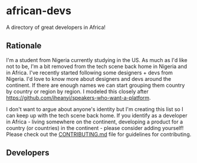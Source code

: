 # african-devs

A directory of great developers in Africa!

## Rationale

I'm a student from Nigeria currently studying in the US. As much as I'd like not to be, I'm a bit removed from the tech scene back home in Nigeria and in Africa. I've recently started following some designers + devs from Nigeria. I'd love to know more about designers and devs around the continent. If there are enough names we can start grouping them country by country or region by region. I modeled this closely after https://github.com/iheanyi/speakers-who-want-a-platform.

I don't want to argue about anyone's identity but I'm creating this list so I can keep up with the tech scene back home. If you identify as a developer in Africa - living somewhere on the continent, developing a product for a country (or countries) in the continent - please consider adding yourself! Please check out the [CONTRIBUTING.md](.github/CONTRIBUTING.md) file for guidelines for contributing.

## Developers
